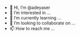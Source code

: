 - 👋 Hi, I’m @adeyaser
- 👀 I’m interested in ...
- 🌱 I’m currently learning ...
- 💞️ I’m looking to collaborate on ...
- 📫 How to reach me ...

<!---
adeyaser/adeyaser is a ✨ special ✨ repository because its `README.md` (this file) appears on your GitHub profile.
You can click the Preview link to take a look at your changes.
--->
